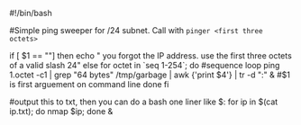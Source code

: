 #!/bin/bash

#Simple ping sweeper for /24 subnet. Call with `pinger <first three octets>`

if [ $1 == ""]
then 
echo " you forgot the IP address. use the first three octets of a valid slash 24"
else
for octet in \`seq 1-254\`; do #sequence loop
	ping $1.$octet -c1 | grep "64 bytes" /tmp/garbage | awk {'print $4'} | tr -d ":" & #$1 is first arguement on command line
	done
fi



#output this to txt, then you can do a bash one liner like
$: for ip in $(cat ip.txt); do nmap $ip; done &